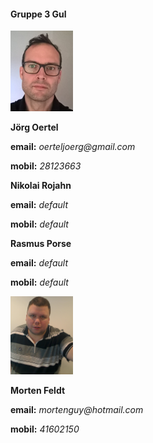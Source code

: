 
#### Gruppe 3 Gul


<img src="joerg.jpg" width="100"/> 

**Jörg Oertel**

**email:** _oerteljoerg@gmail.com_

**mobil:**  _28123663_

**Nikolai Rojahn**

**email:** _default_

**mobil:**  _default_

**Rasmus Porse**

**email:** _default_

**mobil:**  _default_

<img src="morten.jpg" width="100"/>

**Morten Feldt**

**email:** _mortenguy@hotmail.com_

**mobil:**  _41602150_

